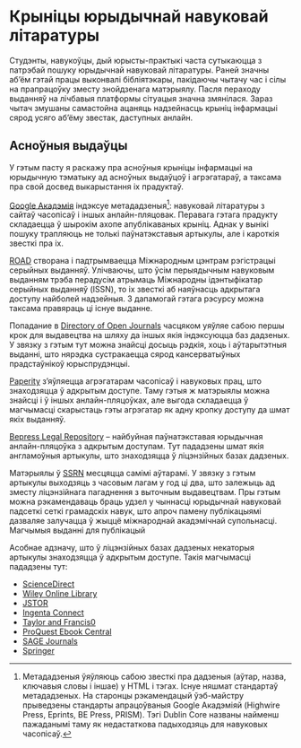 # Крыніцы юрыдычнай навуковай літаратуры
Студэнты, навукоўцы, дый юрысты-практыкі часта сутыкаюцца з патрэбай пошуку юрыдычнай навуковай літаратуры. Раней значны аб’ём гэтай працы выконвалі бібліятэкары, пакідаючы чытачу час і сілы на прапрацоўку зместу знойдзенага матэрыялу. Пасля пераходу выданняў на лічбавыя платформы сітуацыя значна змянілася. Зараз чытач змушаны самастойна ацаняць надзейнасць крыніц інфармацыі сярод усяго аб’ёму звестак, даступных анлайн.

## Асноўныя выдаўцы

У гэтым пасту я раскажу пра асноўныя крыніцы інфармацыі на юрыдычную тэматыку ад асноўных выдаўцоў і агрэгатараў, а таксама пра свой досвед выкарыстання іх прадуктаў.

[Google Акадэмія](https://scholar.google.com/) індэксуе метададзеныя[^1]: навуковай літаратуры з сайтаў часопісаў і іншых анлайн-пляцовак. Перавага гэтага прадукту складаецца ў шырокім ахопе апублікаваных крыніц. Аднак у вынікі пошуку трапляюць не толькі паўнатэкставыя артыкулы, але і кароткія звесткі пра іх.

[ROAD](https://road.issn.org/) створана і падтрымваецца Міжнародным цэнтрам рэгістрацыі серыйных выданняў. Улічваючы, што ўсім перыядычным навуковым выданням трэба перадусім атрымаць Міжнародны ідэнтыфікатар серыйных выданняў (ISSN), то іх звесткі аб наяўнасць адкрытага доступу найболей надзейныя. З дапамогай гэтага рэсурсу можна таксама правяраць ці існуе выданне.

Попадание в [Directory of Open Journals](http://www.doaj.org/) часцяком уяўляе сабою першы крок для выдавецтва на шляху да іншых якія індэксуюцца баз дадзеных. У звязку з гэтым тут можна знайсці досыць рэдкія, хоць і аўтарытэтныя выданні, што нярэдка сустракаецца сярод кансерватыўных прадстаўнікоў юрыспрудэнцыі.

[Paperity](https://paperity.org/) з’яўляецца агрэгатарам часопісаў і навуковых прац, што знаходзяцца ў адкрытым доступе. Таму гэтыя ж матэрыялы можна знайсці і ў іншых анлайн-пляцоўках, але выгода складаецца ў магчымасці скарыстаць гэты агрэгатар як адну кропку доступу да шмат якіх выданняў.

[Bepress Legal Repository](http://law.bepress.com/) – найбуйная паўнатэкставая юрыдычная анлайн-пляцоўка з адкрытым доступам. Тут пададзены шмат якія англамоўныя артыкулы, што знаходзяцца ў ліцэнзійных базах дадзеных.

Матэрыялы ў [SSRN](http://www.ssrn.com/en) месцяцца самімі аўтарамі. У звязку з гэтым артыкулы выходзяць з часовым лагам у год ці два, што залежыць ад зместу ліцэнзійнага пагаднення з выточным выдавецтвам. Пры гэтым можна рэкамендаваць браць удзел у чыннасці юрыдычнай навуковай падсеткі сеткі грамадскіх навук, што апроч памену публікацыямі дазваляе залучацца ў жыццё міжнароднай акадэмічнай супольнасці.
Магчымыя выданні для публікацый

Асобнае адзначу, што ў ліцэнзійных базах дадзеных некаторыя артыкулы знаходзяцца ў адкрытым доступе. Такія магчымасці пададзены тут:
- [ScienceDirect](http://www.sciencedirect.com/)
- [Wiley Online Library](http://onlinelibrary.wiley.com/)
- [JSTOR](http://www.jstor.org/)
- [Ingenta Connect](http://www.ingentaconnect.com/)
- [Taylor and Francis0](http://www.tandfonline.com/)
- [ProQuest Ebook Central](https://ebookcentral.proquest.com/lib/nlbby/home.action)
- [SAGE Journals](http://online.sagepub.com/)
- [Springer](https://link.springer.com/)

[^1]: Метададзеныя ўяўляюць сабою звесткі пра дадзеныя (аўтар, назва, ключавыя словы і іншае) у HTML і тэгах. Існуе няшмат стандартаў метададзеных. На старонцы рэкамендацый ўэб-майстру прыведзены стандарты апрацоўваныя Google Акадэміяй (Highwire Press, Eprints, BE Press, PRISM). Тэгі Dublin Core названы найменш пажаданымі таму як недастаткова падыходзяць для навуковых часопісаў.